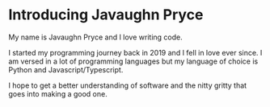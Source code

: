 # Introducing Javaughn Pryce
My name is Javaughn Pryce and I love writing code.

I started my programming journey back in 2019 and I fell in love ever since. I am versed in a lot of programming languages but my language of choice is Python and Javascript/Typescript.

I hope to get a better understanding of software and the nitty gritty that goes into making a good one.

